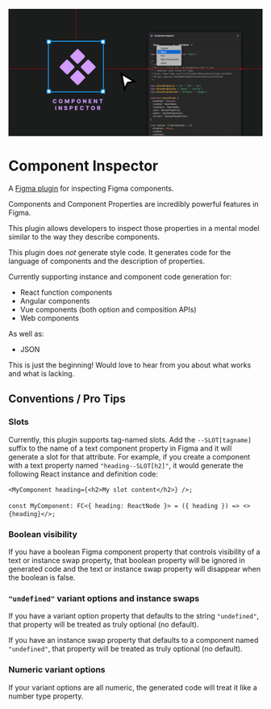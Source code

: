 ![](ComponentInspectorBanner.png)

# Component Inspector

A [Figma plugin](https://www.figma.com/community/plugin/1162860898904210114) for inspecting Figma components.

Components and Component Properties are incredibly powerful features in Figma.

This plugin allows developers to inspect those properties in a mental model similar to the way they describe components.

This plugin does _not_ generate style code. It generates code for the language of components and the description of properties.

Currently supporting instance and component code generation for:

- React function components
- Angular components
- Vue components (both option and composition APIs)
- Web components

As well as:

- JSON

This is just the beginning! Would love to hear from you about what works and what is lacking.

## Conventions / Pro Tips

### Slots

Currently, this plugin supports tag-named slots. Add the `--SLOT[tagname]` suffix to the name of a text component property in Figma and it will generate a slot for that attribute. For example, if you create a component with a text property named `"heading--SLOT[h2]"`, it would generate the following React instance and definition code:

```tsx
<MyComponent heading={<h2>My slot content</h2>} />;

const MyComponent: FC<{ heading: ReactNode }> = ({ heading }) => <>{heading}</>;
```

### Boolean visibility

If you have a boolean Figma component property that controls visibility of a text or instance swap property, that boolean property will be ignored in generated code and the text or instance swap property will disappear when the boolean is false.

### `"undefined"` variant options and instance swaps

If you have a variant option property that defaults to the string `"undefined"`, that property will be treated as truly optional (no default).

If you have an instance swap property that defaults to a component named `"undefined"`, that property will be treated as truly optional (no default).

### Numeric variant options

If your variant options are all numeric, the generated code will treat it like a number type property.
